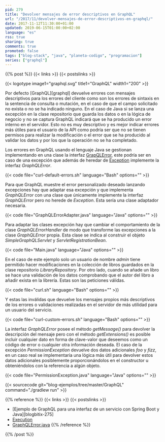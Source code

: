 ```yaml
---
pid: 279
title: "Devolver mensajes de error descriptivos en GraphQL"
url: "/2017/11/devolver-mensajes-de-error-descriptivos-en-graphql/"
date: 2017-11-12T11:30:00+01:00
updated: 2019-06-15T01:00:00+02:00
language: "es"
rss: true
sharing: true
comments: true
promoted: false
tags: ["blog-stack", "java", "planeta-codigo", "programacion"]
series: ["graphql"]
---
```


{{% post %}}
{{< links >}}
{{< postslinks >}}

{{< logotype image1="graphql.svg" title1="GraphQL" width1="200" >}}

Por defecto [GraphQL][graphql] devuelve errores con mensajes descriptivos para los errores del cliente como son los errores de sintaxis en la sentencia de consulta o mutación, en el caso de que el campo solicitado no exista o no se ha indicado ninguno. En el caso de Java si se lanza una excepción en la clase repositorio que guarda los datos o en la lógica de negocio y no se captura GraphQL indicará que se ha producido un error interno en el servidor. Esto no es muy descriptivo y es mejor indicar errores más útiles para el usuario de la API como podría ser que no se tienen permisos para realizar la modificación o el error que se ha producido al validar los datos y por los que la operación no se ha completado.

Los errores en GraphQL usando el lenguaje Java se gestionan implementando en una clase la interfaz [GrapQLError](https://github.com/graphql-java/graphql-java/blob/master/src/main/java/graphql/GraphQLError.java), este podría ser en caso de una excepción que además de heredar de [Exception](https://docs.oracle.com/javase/9/docs/api/java/lang/Exception.html) implemente la interfaz _GraphQLError_.

{{< code file="curl-default-errors.sh" language="Bash" options="" >}}

Para que GraphQL muestre el error personalizado deseado lanzando excepciones hay que adaptar esa excepción y que implementa _GraphQLError_ con una clase que únicamente implemente la interfaz _GraphQLError_ pero no herede de _Exception_. Esta sería una clase adaptador necesaria.

{{< code file="GraphQLErrorAdapter.java" language="Java" options="" >}}

Para adaptar las clases excepción hay que cambiar el comportamiento de la clase _GraphQLErrorHandler_ de modo que transforme las excepciones a la clase _GraphQLError_ propia. Esta clase se indica al construir el objeto _SimpleGraphQLServlet_ y _ServletRegistrationBean_.

{{< code file="Main.java" language="Java" options="" >}}

En el caso de este ejemplo solo un usuario de nombre _admin_ tiene permitido hacer modificaciones en la colección de libros guardados en la clase repositorio _LibraryRepository_. Por otro lado, cuando se añade un libro se hace una validación de los datos comprobando que el autor del libro a añadir exista en la librería. Estas son las peticiones válidas.

{{< code file="curl.sh" language="Bash" options="" >}}

Y estas las inválidas que devuelve los mensajes propios más descriptivos de los errores o validaciones realizadas en el servidor de más utilidad para un usuario del servicio.

{{< code file="curl-custom-errors.sh" language="Bash" options="" >}}

La interfaz _GraphQLError_ posee el método _getMessage()_ para devolver la descripción del mensaje pero con el método _getExtensions()_ es posible incluir cualquier dato en forma de clave-valor que deseemos como un código de error o cualquier otra información deseada. El caso de la excepción _PermissionException_ devuelve dos datos adicionales _foo_ y _fizz_, en un caso real se implementaría una lógica más útil para devolver estos datos adicionales posiblemente proporcionándolos en el constructor u obteniéndolos con la referencia a algún objeto.

{{< code file="PermissionException.java" language="Java" options="" >}}

{{< sourcecode git="blog-ejemplos/tree/master/GraphQL" command="./gradlew run" >}}

{{% reference %}}
{{< links >}}
{{< postslinks >}}
* [Ejemplo de GraphQL para una interfaz de un servicio con Spring Boot y Java][blogbitix-275]
* [Execution](https://graphql-java.readthedocs.io/en/v5/execution.html)
* [GraphQLError.java](https://github.com/graphql-java/graphql-java/blob/master/src/main/java/graphql/GraphQLError.java)
{{% /reference %}}

{{% /post %}}
